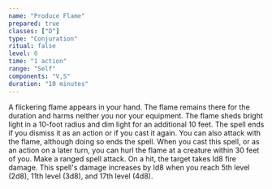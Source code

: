 ```yaml
---
name: "Produce Flame"
prepared: true
classes: ["D"]
type: "Conjuration"
ritual: false
level: 0
time: "1 action"
range: "Self"
components: "V,S"
duration: "10 minutes"
---
```

A flickering flame appears in your hand. The flame remains there for the duration and harms neither you nor
your equipment. The flame sheds bright light in a 10-foot radius and dim light for an additional 10 feet. The
spell ends if you dismiss it as an action or if you cast it again. You can also attack with the flame, although
doing so ends the spell. When you cast this spell, or as an action on a later turn, you can hurl the flame at a
creature within 30 feet of you. Make a ranged spell attack. On a hit, the target takes Id8 fire damage. This spell's
damage increases by Id8 when you reach 5th level (2d8), 11th level (3d8), and 17th level (4d8).